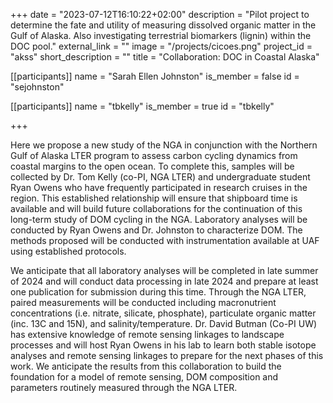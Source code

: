 +++
date = "2023-07-12T16:10:22+02:00"
description = "Pilot project to determine the fate and utility of measuring dissolved organic matter in the Gulf of Alaska. Also investigating terrestrial biomarkers (lignin) within the DOC pool."
external_link = ""
image = "/projects/cicoes.png"
project_id = "akss"
short_description = ""
title = "Collaboration: DOC in Coastal Alaska"

[[participants]]
    name = "Sarah Ellen Johnston"
    is_member = false
    id = "sejohnston"

[[participants]]
    name = "tbkelly"
    is_member = true
    id = "tbkelly"

+++

Here we propose a new study of the NGA in conjunction with the Northern Gulf of Alaska LTER program to assess carbon cycling
dynamics from coastal margins to the open ocean. To complete this, samples will be collected by Dr. Tom
Kelly (co-PI, NGA LTER) and undergraduate student Ryan Owens who have frequently participated in
research cruises in the region. This established relationship will ensure that shipboard time is available
and will build future collaborations for the continuation of this long-term study of DOM cycling in the
NGA. Laboratory analyses will be conducted by Ryan Owens and Dr. Johnston to characterize DOM. The
methods proposed will be conducted with instrumentation available at UAF using established protocols.

We anticipate that all laboratory analyses will be completed in late summer of 2024 and will conduct data
processing in late 2024 and prepare at least one publication for submission during this time. Through the
NGA LTER, paired measurements will be conducted including macronutrient concentrations (i.e. nitrate,
silicate, phosphate), particulate organic matter (inc. 13C and 15N), and salinity/temperature. Dr. David
Butman (Co-PI UW) has extensive knowledge of remote sensing linkages to landscape processes and will
host Ryan Owens in his lab to learn both stable isotope analyses and remote sensing linkages to prepare
for the next phases of this work. We anticipate the results from this collaboration to build the foundation
for a model of remote sensing, DOM composition and parameters routinely measured through the NGA
LTER.